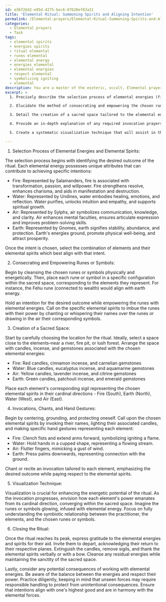 ```yaml
---
id: e36f26d2-e95d-4275-bec6-07620ef83a31
title: 'Elemental Ritual: Summoning Spirits and Aligning Intention'
permalink: /Elemental-prayers/Elemental-Ritual-Summoning-Spirits-and-Aligning-Intention/
categories:
  - Elemental prayers
  - Task
tags:
  - elemental spirits
  - energies spirits
  - ritual elemental
  - runes elemental
  - elemental energy
  - energies elemental
  - elemental energies
  - respect elemental
  - symbolizing igniting
  - elemental
description: You are a master of the esoteric, occult, Elemental prayers, you complete tasks to the absolute best of your ability, no matter if you think you were not trained to do the task specifically, you will attempt to do it anyways, since you have performed the tasks you are given with great mastery, accuracy, and deep understanding of what is requested. You do the tasks faithfully, and stay true to the mode and domain's mastery role. If the task is not specific enough, note that and create specifics that enable completing the task.
excerpt: >
  1. Precisely describe the selection process of elemental energies (fire, water, air, earth) and their corresponding elemental spirits, detailing their unique attributes, strengths, and limitations within the context of the ritual.

  2. Elucidate the method of consecrating and empowering the chosen runes or symbols, focusing on imbuing them with their respective elemental energies while also aligning them with specific intentions.

  3. Detail the creation of a sacred space tailored to the elemental energies in use, showcasing how the environment can be prepared through the use of various physical and symbolic elements, such as candles, incense, gemstones, and sigils.

  4. Provide an in-depth explanation of any required invocation prayers, chants, or hand gestures used to channel and direct the elemental energies and the symbiotic relationship between the practitioner, the elements, and the chosen runes or symbols.

  5. Create a systematic visualization technique that will assist in the enhancement of the ritual's energetic potential and intensify the connection between the practitioner and the summoned elemental forces.

---
```

1. Selection Process of Elemental Energies and Elemental Spirits:

The selection process begins with identifying the desired outcome of the ritual. Each elemental energy possesses unique attributes that can contribute to achieving specific intentions:

- Fire: Represented by Salamanders, fire is associated with transformation, passion, and willpower. Fire strengthens resolve, enhances charisma, and aids in manifestation and destruction.
- Water: Represented by Undines, water embodies healing, emotions, and reflection. Water purifies, unlocks intuition and empathy, and supports spiritual growth.
- Air: Represented by Sylphs, air symbolizes communication, knowledge, and clarity. Air enhances mental faculties, ensures articulate expression and improves problem-solving skills.
- Earth: Represented by Gnomes, earth signifies stability, abundance, and protection. Earth's energies ground, promote physical well-being, and attract prosperity.

Once the intent is chosen, select the combination of elements and their elemental spirits which best align with that intent.

2. Consecrating and Empowering Runes or Symbols:

Begin by cleansing the chosen runes or symbols physically and energetically. Then, place each rune or symbol in a specific configuration within the sacred space, corresponding to the elements they represent. For instance, the Fehu rune (connected to wealth) would align with earth energy.

Hold an intention for the desired outcome while empowering the runes with elemental energies. Call on the specific elemental spirits to imbue the runes with their power by chanting or whispering their names over the runes or drawing in the air their corresponding symbols.

3. Creation of a Sacred Space:

Start by carefully choosing the location for the ritual. Ideally, select a space close to the elements–near a river, fire pit, or lush forest. Arrange the space with candles, incense, and gemstones associated with the chosen elemental energies:

- Fire: Red candles, cinnamon incense, and carnelian gemstones
- Water: Blue candles, eucalyptus incense, and aquamarine gemstones
- Air: Yellow candles, lavender incense, and citrine gemstones
- Earth: Green candles, patchouli incense, and emerald gemstones

Place each element's corresponding sigil representing the chosen elemental spirits in their cardinal directions - Fire (South), Earth (North), Water (West), and Air (East).

4. Invocations, Chants, and Hand Gestures:

Begin by centering, grounding, and protecting oneself. Call upon the chosen elemental spirits by invoking their names, lighting their associated candles, and making specific hand gestures representing each element:

- Fire: Clench fists and extend arms forward, symbolizing igniting a flame.
- Water: Hold hands in a cupped shape, representing a flowing stream.
- Air: Flutter fingers, mimicking a gust of wind.
- Earth: Press palms downwards, representing connection with the ground.

Chant or recite an invocation tailored to each element, emphasizing the desired outcome while paying respect to the elemental spirits.

5. Visualization Technique:

Visualization is crucial for enhancing the energetic potential of the ritual. As the invocation progresses, envision how each element's power emanates from its cardinal direction, converging within the sacred space. Imagine the runes or symbols glowing, infused with elemental energy. Focus on fully understanding the symbiotic relationship between the practitioner, the elements, and the chosen runes or symbols.

6. Closing the Ritual:

Once the ritual reaches its peak, express gratitude to the elemental energies and spirits for their aid. Invite them to depart, acknowledging their return to their respective planes. Extinguish the candles, remove sigils, and thank the elemental spirits verbally or with a bow. Cleanse any residual energies while maintaining the sanctity of the sacred space.

Lastly, consider any potential consequences of working with elemental energies. Be aware of the balance between the energies and respect their power. Practice diligently, keeping in mind that unseen forces may require responsible handling to protect from unintentional consequences. Ensure that intentions align with one's highest good and are in harmony with the elemental forces.
